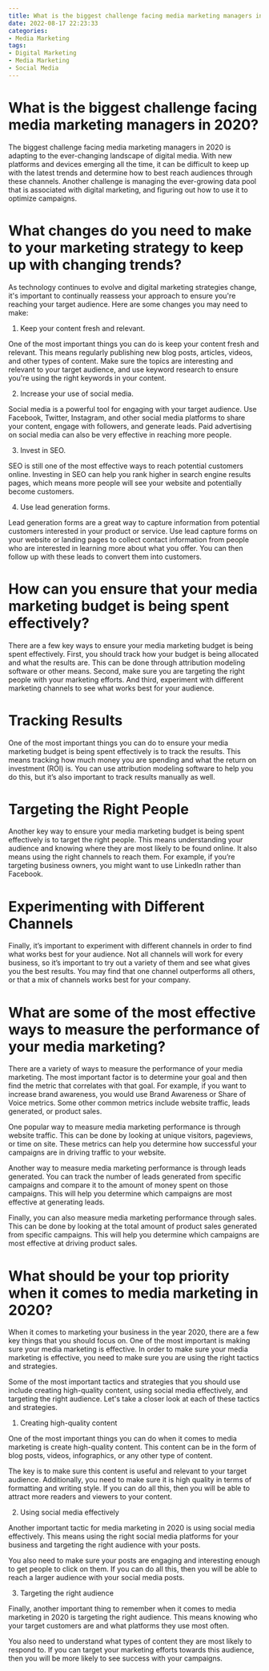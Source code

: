```yaml
---
title: What is the biggest challenge facing media marketing managers in 2020
date: 2022-08-17 22:23:33
categories:
- Media Marketing
tags:
- Digital Marketing
- Media Marketing
- Social Media
---
```



#  What is the biggest challenge facing media marketing managers in 2020?

The biggest challenge facing media marketing managers in 2020 is adapting to the ever-changing landscape of digital media. With new platforms and devices emerging all the time, it can be difficult to keep up with the latest trends and determine how to best reach audiences through these channels. Another challenge is managing the ever-growing data pool that is associated with digital marketing, and figuring out how to use it to optimize campaigns.

#  What changes do you need to make to your marketing strategy to keep up with changing trends?

As technology continues to evolve and digital marketing strategies change, it's important to continually reassess your approach to ensure you're reaching your target audience. Here are some changes you may need to make:

1. Keep your content fresh and relevant.

One of the most important things you can do is keep your content fresh and relevant. This means regularly publishing new blog posts, articles, videos, and other types of content. Make sure the topics are interesting and relevant to your target audience, and use keyword research to ensure you're using the right keywords in your content.

2. Increase your use of social media.

Social media is a powerful tool for engaging with your target audience. Use Facebook, Twitter, Instagram, and other social media platforms to share your content, engage with followers, and generate leads. Paid advertising on social media can also be very effective in reaching more people.

3. Invest in SEO.

SEO is still one of the most effective ways to reach potential customers online. Investing in SEO can help you rank higher in search engine results pages, which means more people will see your website and potentially become customers.

4. Use lead generation forms.

Lead generation forms are a great way to capture information from potential customers interested in your product or service. Use lead capture forms on your website or landing pages to collect contact information from people who are interested in learning more about what you offer. You can then follow up with these leads to convert them into customers.

#  How can you ensure that your media marketing budget is being spent effectively?

There are a few key ways to ensure your media marketing budget is being spent effectively. First, you should track how your budget is being allocated and what the results are. This can be done through attribution modeling software or other means. Second, make sure you are targeting the right people with your marketing efforts. And third, experiment with different marketing channels to see what works best for your audience.

# Tracking Results

One of the most important things you can do to ensure your media marketing budget is being spent effectively is to track the results. This means tracking how much money you are spending and what the return on investment (ROI) is. You can use attribution modeling software to help you do this, but it’s also important to track results manually as well.

# Targeting the Right People

Another key way to ensure your media marketing budget is being spent effectively is to target the right people. This means understanding your audience and knowing where they are most likely to be found online. It also means using the right channels to reach them. For example, if you’re targeting business owners, you might want to use LinkedIn rather than Facebook.

# Experimenting with Different Channels

Finally, it’s important to experiment with different channels in order to find what works best for your audience. Not all channels will work for every business, so it’s important to try out a variety of them and see what gives you the best results. You may find that one channel outperforms all others, or that a mix of channels works best for your company.

#  What are some of the most effective ways to measure the performance of your media marketing?

There are a variety of ways to measure the performance of your media marketing. The most important factor is to determine your goal and then find the metric that correlates with that goal. For example, if you want to increase brand awareness, you would use Brand Awareness or Share of Voice metrics. Some other common metrics include website traffic, leads generated, or product sales.

One popular way to measure media marketing performance is through website traffic. This can be done by looking at unique visitors, pageviews, or time on site. These metrics can help you determine how successful your campaigns are in driving traffic to your website.

Another way to measure media marketing performance is through leads generated. You can track the number of leads generated from specific campaigns and compare it to the amount of money spent on those campaigns. This will help you determine which campaigns are most effective at generating leads.

Finally, you can also measure media marketing performance through sales. This can be done by looking at the total amount of product sales generated from specific campaigns. This will help you determine which campaigns are most effective at driving product sales.

#  What should be your top priority when it comes to media marketing in 2020?

When it comes to marketing your business in the year 2020, there are a few key things that you should focus on. One of the most important is making sure your media marketing is effective. In order to make sure your media marketing is effective, you need to make sure you are using the right tactics and strategies.

Some of the most important tactics and strategies that you should use include creating high-quality content, using social media effectively, and targeting the right audience. Let's take a closer look at each of these tactics and strategies.

1. Creating high-quality content

One of the most important things you can do when it comes to media marketing is create high-quality content. This content can be in the form of blog posts, videos, infographics, or any other type of content.

The key is to make sure this content is useful and relevant to your target audience. Additionally, you need to make sure it is high quality in terms of formatting and writing style. If you can do all this, then you will be able to attract more readers and viewers to your content.

2. Using social media effectively

Another important tactic for media marketing in 2020 is using social media effectively. This means using the right social media platforms for your business and targeting the right audience with your posts.

You also need to make sure your posts are engaging and interesting enough to get people to click on them. If you can do all this, then you will be able to reach a larger audience with your social media posts.

3. Targeting the right audience

Finally, another important thing to remember when it comes to media marketing in 2020 is targeting the right audience. This means knowing who your target customers are and what platforms they use most often.

You also need to understand what types of content they are most likely to respond to. If you can target your marketing efforts towards this audience, then you will be more likely to see success with your campaigns.